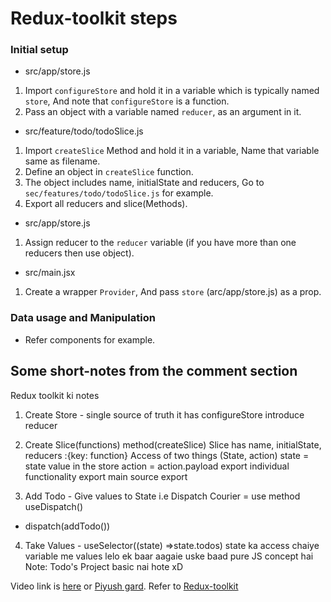 # Redux-toolkit steps

### Initial setup

- src/app/store.js
1. Import `configureStore` and hold it in a variable which is typically named `store`, And note that `configureStore` is a function.
2. Pass an object with a variable named `reducer`, as an argument in it.

- src/feature/todo/todoSlice.js
1. Import `createSlice` Method and hold it in a variable, Name that variable same as filename.
2. Define an object in `createSlice` function.
3. The object includes name, initialState and reducers, Go to `sec/features/todo/todoSlice.js` for example.
4. Export all reducers and slice(Methods).

- src/app/store.js
1. Assign reducer to the `reducer` variable (if you have more than one reducers then use object).

- src/main.jsx
1. Create a wrapper `Provider`, And pass `store` (arc/app/store.js) as a prop.

### Data usage and Manipulation

- Refer components for example.



## Some short-notes from the comment section

Redux toolkit ki notes
1. Create Store - single source of truth it has configureStore introduce reducer

2. Create Slice(functions) method(createSlice)
Slice has name, initialState, reducers :{key: function}
Access of two things (State, action)
state = state value in the store
action = action.payload
export individual functionality 
export main source export

3. Add Todo - Give values to State i.e Dispatch Courier  = use method useDispatch()
- dispatch(addTodo())

4. Take Values - useSelector((state) =>state.todos) state ka access chaiye
variable me values lelo ek baar aagaie uske baad pure JS concept hai 
Note: Todo's Project basic nai hote xD 

Video link is [here](https://www.youtube.com/watch?v=1i04-A7kfFI&ab_channel=ChaiaurCode) or [Piyush gard](https://youtu.be/fxT54eRIsc4?si=2vc5QtUq4qV-xJ-D).
Refer to [Redux-toolkit](https://redux-toolkit.js.org/tutorials/quick-start)